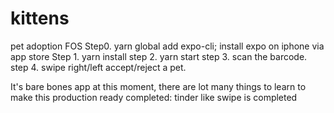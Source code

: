 # kittens
pet adoption FOS
Step0.   yarn global add expo-cli; install expo on iphone via app store
Step 1.  yarn install
step 2.  yarn start
step 3.  scan the barcode.
step 4.  swipe right/left accept/reject a pet.

It's bare bones app at this moment, there are lot many things to learn to make this production ready
completed: tinder like swipe is completed
